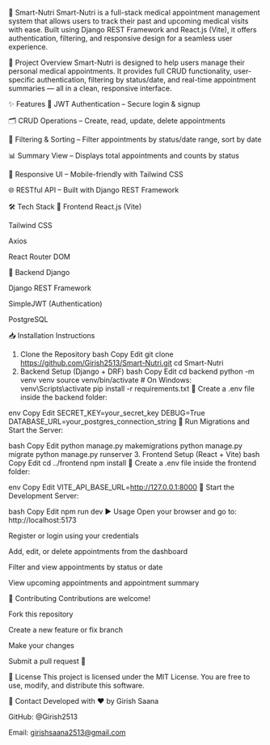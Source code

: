 🥗 Smart-Nutri
Smart-Nutri is a full-stack medical appointment management system that allows users to track their past and upcoming medical visits with ease. Built using Django REST Framework and React.js (Vite), it offers authentication, filtering, and responsive design for a seamless user experience.

📌 Project Overview
Smart-Nutri is designed to help users manage their personal medical appointments. It provides full CRUD functionality, user-specific authentication, filtering by status/date, and real-time appointment summaries — all in a clean, responsive interface.

✨ Features
🔐 JWT Authentication – Secure login & signup

🗂 CRUD Operations – Create, read, update, delete appointments

📅 Filtering & Sorting – Filter appointments by status/date range, sort by date

📊 Summary View – Displays total appointments and counts by status

📱 Responsive UI – Mobile-friendly with Tailwind CSS

🌐 RESTful API – Built with Django REST Framework

🛠 Tech Stack
🧩 Frontend
React.js (Vite)

Tailwind CSS

Axios

React Router DOM

🔧 Backend
Django

Django REST Framework

SimpleJWT (Authentication)

PostgreSQL

📥 Installation Instructions
1. Clone the Repository
bash
Copy
Edit
git clone https://github.com/Girish2513/Smart-Nutri.git
cd Smart-Nutri
2. Backend Setup (Django + DRF)
bash
Copy
Edit
cd backend
python -m venv venv
source venv/bin/activate  # On Windows: venv\Scripts\activate
pip install -r requirements.txt
🔹 Create a .env file inside the backend folder:

env
Copy
Edit
SECRET_KEY=your_secret_key
DEBUG=True
DATABASE_URL=your_postgres_connection_string
🔹 Run Migrations and Start the Server:

bash
Copy
Edit
python manage.py makemigrations
python manage.py migrate
python manage.py runserver
3. Frontend Setup (React + Vite)
bash
Copy
Edit
cd ../frontend
npm install
🔹 Create a .env file inside the frontend folder:

env
Copy
Edit
VITE_API_BASE_URL=http://127.0.0.1:8000
🔹 Start the Development Server:

bash
Copy
Edit
npm run dev
▶️ Usage
Open your browser and go to: http://localhost:5173

Register or login using your credentials

Add, edit, or delete appointments from the dashboard

Filter and view appointments by status or date

View upcoming appointments and appointment summary

🤝 Contributing
Contributions are welcome!

Fork this repository

Create a new feature or fix branch

Make your changes

Submit a pull request 🚀

📄 License
This project is licensed under the MIT License.
You are free to use, modify, and distribute this software.

💬 Contact
Developed with ❤️ by Girish Saana

GitHub: @Girish2513

Email: girishsaana2513@gmail.com

